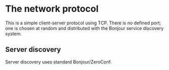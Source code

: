 The network protocol
====================

This is a simple client-server protocol using TCP. There is no defined port; one is chosen at random and distributed with the Bonjour service discovery system.

Server discovery
----------------

Server discovery uses standard Bonjour/ZeroConf.